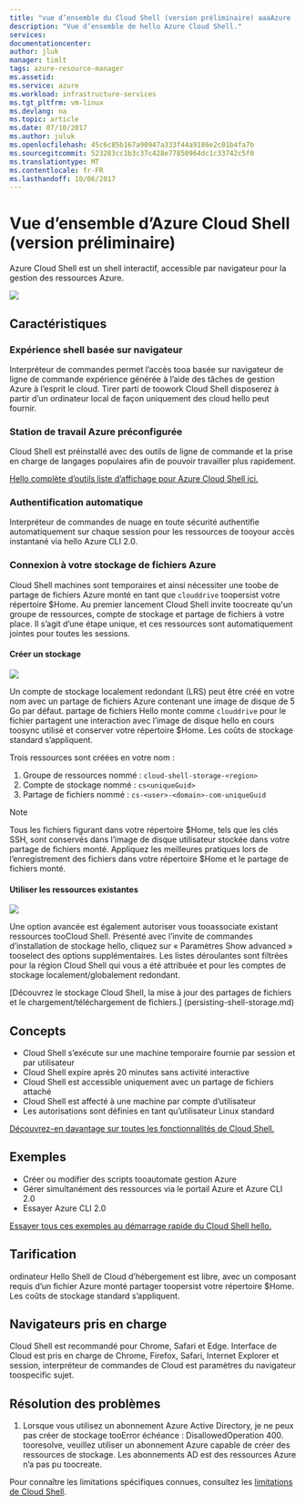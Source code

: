 ```yaml
---
title: "vue d’ensemble du Cloud Shell (version préliminaire) aaaAzure | Documents Microsoft"
description: "Vue d’ensemble de hello Azure Cloud Shell."
services: 
documentationcenter: 
author: jluk
manager: timlt
tags: azure-resource-manager
ms.assetid: 
ms.service: azure
ms.workload: infrastructure-services
ms.tgt_pltfrm: vm-linux
ms.devlang: na
ms.topic: article
ms.date: 07/10/2017
ms.author: juluk
ms.openlocfilehash: 45c6c85b167a90947a333f44a9186e2c01b4fa7b
ms.sourcegitcommit: 523283cc1b3c37c428e77850964dc1c33742c5f0
ms.translationtype: MT
ms.contentlocale: fr-FR
ms.lasthandoff: 10/06/2017
---
```

# <a name="overview-of-azure-cloud-shell-preview"></a>Vue d’ensemble d’Azure Cloud Shell (version préliminaire)
Azure Cloud Shell est un shell interactif, accessible par navigateur pour la gestion des ressources Azure.

![](media/overview-pic.png)

## <a name="features"></a>Caractéristiques
### <a name="browser-based-shell-experience"></a>Expérience shell basée sur navigateur
Interpréteur de commandes permet l’accès tooa basée sur navigateur de ligne de commande expérience générée à l’aide des tâches de gestion Azure à l’esprit le cloud. Tirer parti de toowork Cloud Shell disposerez à partir d’un ordinateur local de façon uniquement des cloud hello peut fournir.

### <a name="pre-configured-azure-workstation"></a>Station de travail Azure préconfigurée
Cloud Shell est préinstallé avec des outils de ligne de commande et la prise en charge de langages populaires afin de pouvoir travailler plus rapidement.

[Hello complète d’outils liste d’affichage pour Azure Cloud Shell ici.](features.md#tools)

### <a name="automatic-authentication"></a>Authentification automatique
Interpréteur de commandes de nuage en toute sécurité authentifie automatiquement sur chaque session pour les ressources de tooyour accès instantané via hello Azure CLI 2.0.

### <a name="connect-your-azure-file-storage"></a>Connexion à votre stockage de fichiers Azure
Cloud Shell machines sont temporaires et ainsi nécessiter une toobe de partage de fichiers Azure monté en tant que `clouddrive` toopersist votre répertoire $Home.
Au premier lancement Cloud Shell invite toocreate qu'un groupe de ressources, compte de stockage et partage de fichiers à votre place. Il s’agit d’une étape unique, et ces ressources sont automatiquement jointes pour toutes les sessions. 

#### <a name="create-new-storage"></a>Créer un stockage
![](media/basic-storage.png)

Un compte de stockage localement redondant (LRS) peut être créé en votre nom avec un partage de fichiers Azure contenant une image de disque de 5 Go par défaut. partage de fichiers Hello monte comme `clouddrive` pour le fichier partagent une interaction avec l’image de disque hello en cours toosync utilisé et conserver votre répertoire $Home. Les coûts de stockage standard s’appliquent.

Trois ressources sont créées en votre nom :
1. Groupe de ressources nommé : `cloud-shell-storage-<region>`
2. Compte de stockage nommé : `cs<uniqueGuid>`
3. Partage de fichiers nommé : `cs-<user>-<domain>-com-uniqueGuid`

> [!Note]
> Tous les fichiers figurant dans votre répertoire $Home, tels que les clés SSH, sont conservés dans l’image de disque utilisateur stockée dans votre partage de fichiers monté. Appliquez les meilleures pratiques lors de l’enregistrement des fichiers dans votre répertoire $Home et le partage de fichiers monté.

#### <a name="use-existing-resources"></a>Utiliser les ressources existantes
![](media/advanced-storage.png)

Une option avancée est également autoriser vous tooassociate existant ressources tooCloud Shell. Présenté avec l’invite de commandes d’installation de stockage hello, cliquez sur « Paramètres Show advanced » tooselect des options supplémentaires. Les listes déroulantes sont filtrées pour la région Cloud Shell qui vous a été attribuée et pour les comptes de stockage localement/globalement redondant.

[Découvrez le stockage Cloud Shell, la mise à jour des partages de fichiers et le chargement/téléchargement de fichiers.] (persisting-shell-storage.md)

## <a name="concepts"></a>Concepts
* Cloud Shell s’exécute sur une machine temporaire fournie par session et par utilisateur
* Cloud Shell expire après 20 minutes sans activité interactive
* Cloud Shell est accessible uniquement avec un partage de fichiers attaché
* Cloud Shell est affecté à une machine par compte d’utilisateur
* Les autorisations sont définies en tant qu’utilisateur Linux standard

[Découvrez-en davantage sur toutes les fonctionnalités de Cloud Shell.](features.md)

## <a name="examples"></a>Exemples
* Créer ou modifier des scripts tooautomate gestion Azure
* Gérer simultanément des ressources via le portail Azure et Azure CLI 2.0
* Essayer Azure CLI 2.0

[Essayer tous ces exemples au démarrage rapide du Cloud Shell hello.](quickstart.md)

## <a name="pricing"></a>Tarification
ordinateur Hello Shell de Cloud d’hébergement est libre, avec un composant requis d’un fichier Azure monté partager toopersist votre répertoire $Home. Les coûts de stockage standard s’appliquent.

## <a name="supported-browsers"></a>Navigateurs pris en charge
Cloud Shell est recommandé pour Chrome, Safari et Edge. Interface de Cloud est pris en charge de Chrome, Firefox, Safari, Internet Explorer et session, interpréteur de commandes de Cloud est paramètres du navigateur toospecific sujet.

## <a name="troubleshooting"></a>Résolution des problèmes
1. Lorsque vous utilisez un abonnement Azure Active Directory, je ne peux pas créer de stockage tooError échéance : DisallowedOperation 400. tooresolve, veuillez utiliser un abonnement Azure capable de créer des ressources de stockage. Les abonnements AD est des ressources Azure n’a pas pu toocreate.

Pour connaître les limitations spécifiques connues, consultez les [limitations de Cloud Shell](limitations.md).
